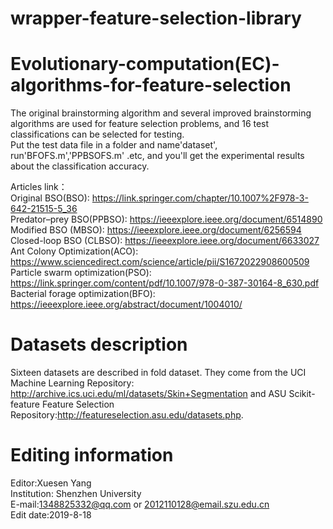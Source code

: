 # wrapper-feature-selection-library

# Evolutionary-computation(EC)-algorithms-for-feature-selection
The original brainstorming algorithm and several improved brainstorming algorithms are used for feature selection problems, and 16 test classifications can be selected for testing.    
Put the test data file in a folder and name'dataset', run'BFOFS.m','PPBSOFS.m' .etc, and you'll get the experimental results about the classification accuracy. 
   
Articles link：    
Original BSO(BSO):              https://link.springer.com/chapter/10.1007%2F978-3-642-21515-5_36    
Predator–prey BSO(PPBSO):       https://ieeexplore.ieee.org/document/6514890    
Modified BSO (MBSO):            https://ieeexplore.ieee.org/document/6256594    
Closed-loop BSO (CLBSO):        https://ieeexplore.ieee.org/document/6633027  
Ant Colony Optimization(ACO):   https://www.sciencedirect.com/science/article/pii/S1672022908600509   
Particle swarm optimization(PSO): https://link.springer.com/content/pdf/10.1007/978-0-387-30164-8_630.pdf    
Bacterial forage optimization(BFO): https://ieeexplore.ieee.org/abstract/document/1004010/    

# Datasets description   
Sixteen datasets are described in fold dataset. They come from the UCI Machine Learning Repository: http://archive.ics.uci.edu/ml/datasets/Skin+Segmentation and ASU Scikit-feature Feature Selection Repository:http://featureselection.asu.edu/datasets.php.     

# Editing information      
Editor:Xuesen Yang              
Institution: Shenzhen University             
E-mail:1348825332@qq.com or 2012110128@email.szu.edu.cn            
Edit date:2019-8-18   

  



